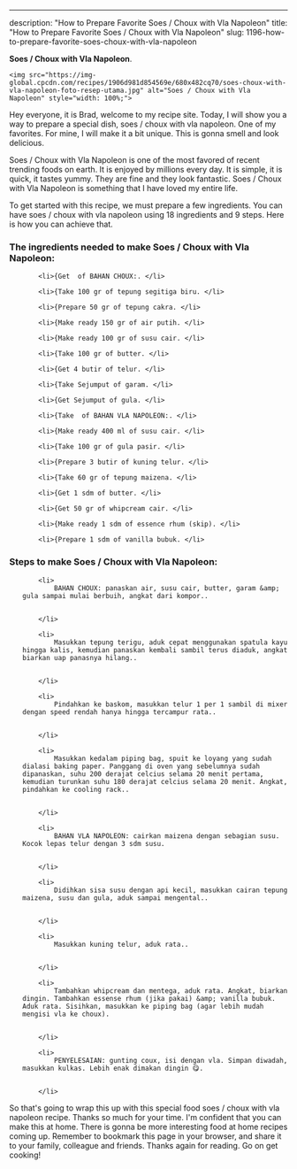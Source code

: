---
description: "How to Prepare Favorite Soes / Choux with Vla Napoleon"
title: "How to Prepare Favorite Soes / Choux with Vla Napoleon"
slug: 1196-how-to-prepare-favorite-soes-choux-with-vla-napoleon

<p>
	<strong>Soes / Choux with Vla Napoleon</strong>. 
	
</p>
<p>
	
	<img src="https://img-global.cpcdn.com/recipes/1906d981d854569e/680x482cq70/soes-choux-with-vla-napoleon-foto-resep-utama.jpg" alt="Soes / Choux with Vla Napoleon" style="width: 100%;">
	
	
</p>
<p>
	Hey everyone, it is Brad, welcome to my recipe site. Today, I will show you a way to prepare a special dish, soes / choux with vla napoleon. One of my favorites. For mine, I will make it a bit unique. This is gonna smell and look delicious.
</p>
	
<p>
	
</p>
<p>
	Soes / Choux with Vla Napoleon is one of the most favored of recent trending foods on earth. It is enjoyed by millions every day. It is simple, it is quick, it tastes yummy. They are fine and they look fantastic. Soes / Choux with Vla Napoleon is something that I have loved my entire life.
</p>

<p>
To get started with this recipe, we must prepare a few ingredients. You can have soes / choux with vla napoleon using 18 ingredients and 9 steps. Here is how you can achieve that.
</p>

<h3>The ingredients needed to make Soes / Choux with Vla Napoleon:</h3>

<ol>
	
		<li>{Get  of BAHAN CHOUX:. </li>
	
		<li>{Take 100 gr of tepung segitiga biru. </li>
	
		<li>{Prepare 50 gr of tepung cakra. </li>
	
		<li>{Make ready 150 gr of air putih. </li>
	
		<li>{Make ready 100 gr of susu cair. </li>
	
		<li>{Take 100 gr of butter. </li>
	
		<li>{Get 4 butir of telur. </li>
	
		<li>{Take Sejumput of garam. </li>
	
		<li>{Get Sejumput of gula. </li>
	
		<li>{Take  of BAHAN VLA NAPOLEON:. </li>
	
		<li>{Make ready 400 ml of susu cair. </li>
	
		<li>{Take 100 gr of gula pasir. </li>
	
		<li>{Prepare 3 butir of kuning telur. </li>
	
		<li>{Take 60 gr of tepung maizena. </li>
	
		<li>{Get 1 sdm of butter. </li>
	
		<li>{Get 50 gr of whipcream cair. </li>
	
		<li>{Make ready 1 sdm of essence rhum (skip). </li>
	
		<li>{Prepare 1 sdm of vanilla bubuk. </li>
	
</ol>
<p>
	
</p>

<h3>Steps to make Soes / Choux with Vla Napoleon:</h3>

<ol>
	
		<li>
			BAHAN CHOUX: panaskan air, susu cair, butter, garam &amp; gula sampai mulai berbuih, angkat dari kompor..
			
			
		</li>
	
		<li>
			Masukkan tepung terigu, aduk cepat menggunakan spatula kayu hingga kalis, kemudian panaskan kembali sambil terus diaduk, angkat biarkan uap panasnya hilang..
			
			
		</li>
	
		<li>
			Pindahkan ke baskom, masukkan telur 1 per 1 sambil di mixer dengan speed rendah hanya hingga tercampur rata..
			
			
		</li>
	
		<li>
			Masukkan kedalam piping bag, spuit ke loyang yang sudah dialasi baking paper. Panggang di oven yang sebelumnya sudah dipanaskan, suhu 200 derajat celcius selama 20 menit pertama, kemudian turunkan suhu 180 derajat celcius selama 20 menit. Angkat, pindahkan ke cooling rack..
			
			
		</li>
	
		<li>
			BAHAN VLA NAPOLEON: cairkan maizena dengan sebagian susu. Kocok lepas telur dengan 3 sdm susu.
			
			
		</li>
	
		<li>
			Didihkan sisa susu dengan api kecil, masukkan cairan tepung maizena, susu dan gula, aduk sampai mengental..
			
			
		</li>
	
		<li>
			Masukkan kuning telur, aduk rata..
			
			
		</li>
	
		<li>
			Tambahkan whipcream dan mentega, aduk rata. Angkat, biarkan dingin. Tambahkan essense rhum (jika pakai) &amp; vanilla bubuk. Aduk rata. Sisihkan, masukkan ke piping bag (agar lebih mudah mengisi vla ke choux).
			
			
		</li>
	
		<li>
			PENYELESAIAN: gunting coux, isi dengan vla. Simpan diwadah, masukkan kulkas. Lebih enak dimakan dingin 😋.
			
			
		</li>
	
</ol>

<p>
	
</p>

<p>
	So that's going to wrap this up with this special food soes / choux with vla napoleon recipe. Thanks so much for your time. I'm confident that you can make this at home. There is gonna be more interesting food at home recipes coming up. Remember to bookmark this page in your browser, and share it to your family, colleague and friends. Thanks again for reading. Go on get cooking!
</p>
